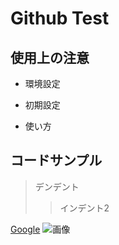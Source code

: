 # Github Test

## 使用上の注意

- 環境設定

- 初期設定

- 使い方

## コードサンプル

> デンデント
>> インデント2

[Google](https://google.co.jp)
![画像](https://www.google.co.jp/images/branding/googlelogo/1x/googlelogo_color_272x92dp.png)

